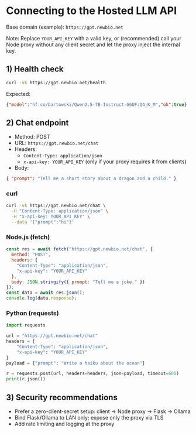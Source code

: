 # Connecting to the Hosted LLM API

Base domain (example): `https://gpt.newbio.net`

Note: Replace `YOUR_API_KEY` with a valid key, or (recommended) call your Node proxy without any client secret and let the proxy inject the internal key.

## 1) Health check
```bash
curl -vk https://gpt.newbio.net/health
```
Expected:
```json
{"model":"hf.co/bartowski/Qwen2.5-7B-Instruct-GGUF:Q4_K_M","ok":true}
```

## 2) Chat endpoint
- Method: POST
- URL: `https://gpt.newbio.net/chat`
- Headers:
  - `Content-Type: application/json`
  - `x-api-key: YOUR_API_KEY` (only if your proxy requires it from clients)
- Body:
```json
{ "prompt": "Tell me a short story about a dragon and a child." }
```

### curl
```bash
curl -vk https://gpt.newbio.net/chat \
  -H "Content-Type: application/json" \
  -H "x-api-key: YOUR_API_KEY" \
  --data '{"prompt":"hi"}'
```

### Node.js (fetch)
```js
const res = await fetch("https://gpt.newbio.net/chat", {
  method: "POST",
  headers: {
    "Content-Type": "application/json",
    "x-api-key": "YOUR_API_KEY"
  },
  body: JSON.stringify({ prompt: "Tell me a joke." })
});
const data = await res.json();
console.log(data.response);
```

### Python (requests)
```python
import requests

url = "https://gpt.newbio.net/chat"
headers = {
    "Content-Type": "application/json",
    "x-api-key": "YOUR_API_KEY"
}
payload = {"prompt": "Write a haiku about the ocean"}

r = requests.post(url, headers=headers, json=payload, timeout=600)
print(r.json())
```

## 3) Security recommendations
- Prefer a zero-client-secret setup: client → Node proxy → Flask → Ollama
- Bind Flask/Ollama to LAN only; expose only the proxy via TLS
- Add rate limiting and logging at the proxy

